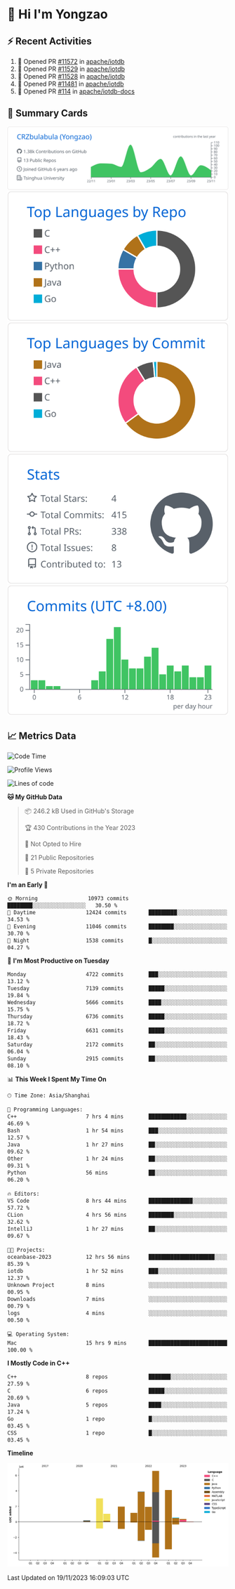 # 👋 Hi I'm Yongzao

## ⚡ Recent Activities
<!--START_SECTION:activity-->
1. 💪 Opened PR [#11572](https://github.com/apache/iotdb/pull/11572) in [apache/iotdb](https://github.com/apache/iotdb)
2. 💪 Opened PR [#11529](https://github.com/apache/iotdb/pull/11529) in [apache/iotdb](https://github.com/apache/iotdb)
3. 💪 Opened PR [#11528](https://github.com/apache/iotdb/pull/11528) in [apache/iotdb](https://github.com/apache/iotdb)
4. 💪 Opened PR [#11481](https://github.com/apache/iotdb/pull/11481) in [apache/iotdb](https://github.com/apache/iotdb)
5. 💪 Opened PR [#114](https://github.com/apache/iotdb-docs/pull/114) in [apache/iotdb-docs](https://github.com/apache/iotdb-docs)
<!--END_SECTION:activity-->

## 🎑 Summary Cards

[![](https://raw.githubusercontent.com/CRZbulabula/CRZbulabula/main/profile-summary-card-output/github/0-profile-details.svg)](https://github.com/vn7n24fzkq/github-profile-summary-cards)
[![](https://raw.githubusercontent.com/CRZbulabula/CRZbulabula/main/profile-summary-card-output/github/1-repos-per-language.svg)](https://github.com/vn7n24fzkq/github-profile-summary-cards) [![](https://raw.githubusercontent.com/CRZbulabula/CRZbulabula/main/profile-summary-card-output/github/2-most-commit-language.svg)](https://github.com/vn7n24fzkq/github-profile-summary-cards)
[![](https://raw.githubusercontent.com/CRZbulabula/CRZbulabula/main/profile-summary-card-output/github/3-stats.svg)](https://github.com/vn7n24fzkq/github-profile-summary-cards) [![](https://raw.githubusercontent.com/CRZbulabula/CRZbulabula/main/profile-summary-card-output/github/4-productive-time.svg)](https://github.com/vn7n24fzkq/github-profile-summary-cards)

## 📈 Metrics Data

<!--START_SECTION:waka-->
![Code Time](http://img.shields.io/badge/Code%20Time-456%20hrs%209%20mins-blue)

![Profile Views](http://img.shields.io/badge/Profile%20Views-0-blue)

![Lines of code](https://img.shields.io/badge/From%20Hello%20World%20I%27ve%20Written-24.7%20million%20lines%20of%20code-blue)

**🐱 My GitHub Data** 

> 📦 246.2 kB Used in GitHub's Storage 
 > 
> 🏆 430 Contributions in the Year 2023
 > 
> 🚫 Not Opted to Hire
 > 
> 📜 21 Public Repositories 
 > 
> 🔑 5 Private Repositories 
 > 
**I'm an Early 🐤** 

```text
🌞 Morning                10973 commits       ████████░░░░░░░░░░░░░░░░░   30.50 % 
🌆 Daytime                12424 commits       █████████░░░░░░░░░░░░░░░░   34.53 % 
🌃 Evening                11046 commits       ████████░░░░░░░░░░░░░░░░░   30.70 % 
🌙 Night                  1538 commits        █░░░░░░░░░░░░░░░░░░░░░░░░   04.27 % 
```
📅 **I'm Most Productive on Tuesday** 

```text
Monday                   4722 commits        ███░░░░░░░░░░░░░░░░░░░░░░   13.12 % 
Tuesday                  7139 commits        █████░░░░░░░░░░░░░░░░░░░░   19.84 % 
Wednesday                5666 commits        ████░░░░░░░░░░░░░░░░░░░░░   15.75 % 
Thursday                 6736 commits        █████░░░░░░░░░░░░░░░░░░░░   18.72 % 
Friday                   6631 commits        █████░░░░░░░░░░░░░░░░░░░░   18.43 % 
Saturday                 2172 commits        ██░░░░░░░░░░░░░░░░░░░░░░░   06.04 % 
Sunday                   2915 commits        ██░░░░░░░░░░░░░░░░░░░░░░░   08.10 % 
```


📊 **This Week I Spent My Time On** 

```text
🕑︎ Time Zone: Asia/Shanghai

💬 Programming Languages: 
C++                      7 hrs 4 mins        ████████████░░░░░░░░░░░░░   46.69 % 
Bash                     1 hr 54 mins        ███░░░░░░░░░░░░░░░░░░░░░░   12.57 % 
Java                     1 hr 27 mins        ██░░░░░░░░░░░░░░░░░░░░░░░   09.62 % 
Other                    1 hr 24 mins        ██░░░░░░░░░░░░░░░░░░░░░░░   09.31 % 
Python                   56 mins             ██░░░░░░░░░░░░░░░░░░░░░░░   06.20 % 

🔥 Editors: 
VS Code                  8 hrs 44 mins       ██████████████░░░░░░░░░░░   57.72 % 
CLion                    4 hrs 56 mins       ████████░░░░░░░░░░░░░░░░░   32.62 % 
IntelliJ                 1 hr 27 mins        ██░░░░░░░░░░░░░░░░░░░░░░░   09.67 % 

🐱‍💻 Projects: 
oceanbase-2023           12 hrs 56 mins      █████████████████████░░░░   85.39 % 
iotdb                    1 hr 52 mins        ███░░░░░░░░░░░░░░░░░░░░░░   12.37 % 
Unknown Project          8 mins              ░░░░░░░░░░░░░░░░░░░░░░░░░   00.95 % 
Downloads                7 mins              ░░░░░░░░░░░░░░░░░░░░░░░░░   00.79 % 
logs                     4 mins              ░░░░░░░░░░░░░░░░░░░░░░░░░   00.50 % 

💻 Operating System: 
Mac                      15 hrs 9 mins       █████████████████████████   100.00 % 
```

**I Mostly Code in C++** 

```text
C++                      8 repos             ███████░░░░░░░░░░░░░░░░░░   27.59 % 
C                        6 repos             █████░░░░░░░░░░░░░░░░░░░░   20.69 % 
Java                     5 repos             ████░░░░░░░░░░░░░░░░░░░░░   17.24 % 
Go                       1 repo              █░░░░░░░░░░░░░░░░░░░░░░░░   03.45 % 
CSS                      1 repo              █░░░░░░░░░░░░░░░░░░░░░░░░   03.45 % 
```



**Timeline**

![Lines of Code chart](https://raw.githubusercontent.com/CRZbulabula/CRZbulabula/main/assets/bar_graph.png)


 Last Updated on 19/11/2023 16:09:03 UTC
<!--END_SECTION:waka-->

